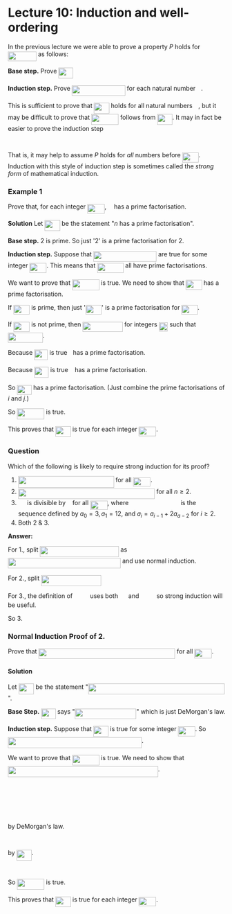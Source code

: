 # Lecture 10: Induction and well-ordering

In the previous lecture we were able to prove a property _P_ holds for
<img src="/lectures/tex/fe43dff12772ed4c9d2593ad6b2ba6c1.svg?invert_in_darkmode&sanitize=true" align=middle width=65.75326724999998pt height=21.18721440000001pt/> as follows:

**Base step.** Prove <img src="/lectures/tex/c94461c42a545e128f875c4c5b07f994.svg?invert_in_darkmode&sanitize=true" align=middle width=33.84141419999999pt height=24.65753399999998pt/>

**Induction step.** Prove <img src="/lectures/tex/8d964ff95bb74502bce8da917cfee26f.svg?invert_in_darkmode&sanitize=true" align=middle width=123.27613649999998pt height=24.65753399999998pt/> for each natural number <img src="/lectures/tex/63bb9849783d01d91403bc9a5fea12a2.svg?invert_in_darkmode&sanitize=true" align=middle width=9.075367949999992pt height=22.831056599999986pt/>.

This is sufficient to prove that <img src="/lectures/tex/e720ef2e3dc10278f2cc0341a8635074.svg?invert_in_darkmode&sanitize=true" align=middle width=35.489081099999986pt height=24.65753399999998pt/> holds for all natural numbers <img src="/lectures/tex/55a049b8f161ae7cfeb0197d75aff967.svg?invert_in_darkmode&sanitize=true" align=middle width=9.86687624999999pt height=14.15524440000002pt/>, but
it may be difficult to prove that <img src="/lectures/tex/11ef9f3112a5610ca9d47a508db9dc2d.svg?invert_in_darkmode&sanitize=true" align=middle width=63.00796754999999pt height=24.65753399999998pt/> follows from <img src="/lectures/tex/4aea7d03cb3afc4a3d2c5963d5d5d280.svg?invert_in_darkmode&sanitize=true" align=middle width=34.69756784999999pt height=24.65753399999998pt/>. It may in fact
be easier to prove the induction step

<p align="center"><img src="/lectures/tex/05a45a135d2511e0c2696d52d0124eb8.svg?invert_in_darkmode&sanitize=true" align=middle width=264.93105045pt height=16.438356pt/></p>

That is, it may help to assume _P_ holds for _all_ numbers before <img src="/lectures/tex/33359de825e43daa97171e27f6558ae9.svg?invert_in_darkmode&sanitize=true" align=middle width=37.38576269999999pt height=22.831056599999986pt/>.
Induction with this style of induction step is sometimes called the _strong
form_ of mathematical induction.

### Example 1

Prove that, for each integer <img src="/lectures/tex/e4fa18f24ed41ec42105ccc667ea4f17.svg?invert_in_darkmode&sanitize=true" align=middle width=40.00371704999999pt height=21.18721440000001pt/>, <img src="/lectures/tex/55a049b8f161ae7cfeb0197d75aff967.svg?invert_in_darkmode&sanitize=true" align=middle width=9.86687624999999pt height=14.15524440000002pt/> has a prime factorisation.

**Solution** Let <img src="/lectures/tex/e720ef2e3dc10278f2cc0341a8635074.svg?invert_in_darkmode&sanitize=true" align=middle width=35.489081099999986pt height=24.65753399999998pt/> be the statement "_n_ has a prime factorisation".

**Base step.** 2 is prime. So just '2' is a prime factorisation for 2.

**Induction step.** Suppose that <img src="/lectures/tex/e6538594d90f0bbf79f17ccac088c5fc.svg?invert_in_darkmode&sanitize=true" align=middle width=146.21569545pt height=24.65753399999998pt/> are true for some
integer <img src="/lectures/tex/93b0cc42af701f8d26df07765ffc4627.svg?invert_in_darkmode&sanitize=true" align=middle width=39.21220214999999pt height=22.831056599999986pt/>. This means that <img src="/lectures/tex/85cee8732265bbf3ae3fd7c4249bbc0c.svg?invert_in_darkmode&sanitize=true" align=middle width=61.13010914999999pt height=22.831056599999986pt/> all have prime
factorisations.

We want to prove that <img src="/lectures/tex/11ef9f3112a5610ca9d47a508db9dc2d.svg?invert_in_darkmode&sanitize=true" align=middle width=63.00796754999999pt height=24.65753399999998pt/> is true. We need to show that <img src="/lectures/tex/33359de825e43daa97171e27f6558ae9.svg?invert_in_darkmode&sanitize=true" align=middle width=37.38576269999999pt height=22.831056599999986pt/> has a prime
factorisation.

If <img src="/lectures/tex/33359de825e43daa97171e27f6558ae9.svg?invert_in_darkmode&sanitize=true" align=middle width=37.38576269999999pt height=22.831056599999986pt/> is prime, then just '<img src="/lectures/tex/33359de825e43daa97171e27f6558ae9.svg?invert_in_darkmode&sanitize=true" align=middle width=37.38576269999999pt height=22.831056599999986pt/>' is a prime factorisation for <img src="/lectures/tex/33359de825e43daa97171e27f6558ae9.svg?invert_in_darkmode&sanitize=true" align=middle width=37.38576269999999pt height=22.831056599999986pt/>.

If <img src="/lectures/tex/33359de825e43daa97171e27f6558ae9.svg?invert_in_darkmode&sanitize=true" align=middle width=37.38576269999999pt height=22.831056599999986pt/> is not prime, then <img src="/lectures/tex/3f528536e5a20b7972602504e6e06f0a.svg?invert_in_darkmode&sanitize=true" align=middle width=92.76822884999999pt height=22.831056599999986pt/> for integers <img src="/lectures/tex/4fe48dde86ac2d37419f0b35d57ac460.svg?invert_in_darkmode&sanitize=true" align=middle width=20.679527549999985pt height=21.68300969999999pt/> such that <img src="/lectures/tex/e65a6ad6d055e6d89ced4144c5055e47.svg?invert_in_darkmode&sanitize=true" align=middle width=80.70230519999998pt height=22.831056599999986pt/>.

Because <img src="/lectures/tex/02e5e81fd8ab521241a88f4d502b53e6.svg?invert_in_darkmode&sanitize=true" align=middle width=31.28543219999999pt height=24.65753399999998pt/> is true <img src="/lectures/tex/77a3b857d53fb44e33b53e4c8b68351a.svg?invert_in_darkmode&sanitize=true" align=middle width=5.663225699999989pt height=21.68300969999999pt/> has a prime factorisation.

Because <img src="/lectures/tex/1aadac9df964729662a76d442fca2190.svg?invert_in_darkmode&sanitize=true" align=middle width=33.33262349999999pt height=24.65753399999998pt/> is true <img src="/lectures/tex/36b5afebdba34564d884d347484ac0c7.svg?invert_in_darkmode&sanitize=true" align=middle width=7.710416999999989pt height=21.68300969999999pt/> has a prime factorisation.

So <img src="/lectures/tex/a238dda0a11c8a4443e2f0f31f3d5e03.svg?invert_in_darkmode&sanitize=true" align=middle width=33.46483469999999pt height=21.68300969999999pt/> has a prime factorisation. (Just combine the prime
factorisations of _i_ and _j_.)

So <img src="/lectures/tex/11ef9f3112a5610ca9d47a508db9dc2d.svg?invert_in_darkmode&sanitize=true" align=middle width=63.00796754999999pt height=24.65753399999998pt/> is true.

This proves that <img src="/lectures/tex/e720ef2e3dc10278f2cc0341a8635074.svg?invert_in_darkmode&sanitize=true" align=middle width=35.489081099999986pt height=24.65753399999998pt/> is true for each integer <img src="/lectures/tex/e4fa18f24ed41ec42105ccc667ea4f17.svg?invert_in_darkmode&sanitize=true" align=middle width=40.00371704999999pt height=21.18721440000001pt/>.

### Question

Which of the following is likely to require strong induction for its proof?

1. <img src="/lectures/tex/785b452e7e1671a824e4d37390e10cfa.svg?invert_in_darkmode&sanitize=true" align=middle width=221.71935719999996pt height=26.76175259999998pt/> for all <img src="/lectures/tex/8fa66d8b80ce643977d63a6f345785b9.svg?invert_in_darkmode&sanitize=true" align=middle width=40.00371704999999pt height=21.18721440000001pt/>.
2. <img src="/lectures/tex/9ad498a8243f912af9dae4314006479b.svg?invert_in_darkmode&sanitize=true" align=middle width=316.28548215pt height=24.65753399999998pt/> for all $n \geq 2$.
3. <img src="/lectures/tex/6512cbd0d448700a036bf3a691c37acc.svg?invert_in_darkmode&sanitize=true" align=middle width=16.81517804999999pt height=14.15524440000002pt/> is divisible by <img src="/lectures/tex/5dc642f297e291cfdde8982599601d7e.svg?invert_in_darkmode&sanitize=true" align=middle width=8.219209349999991pt height=21.18721440000001pt/> for all <img src="/lectures/tex/685dff572c54cd51cfe7b54bddb98380.svg?invert_in_darkmode&sanitize=true" align=middle width=40.00371704999999pt height=21.18721440000001pt/>, where <img src="/lectures/tex/577fcfe243d3ebd16fde487572ee9fb3.svg?invert_in_darkmode&sanitize=true" align=middle width=112.65597914999998pt height=14.15524440000002pt/> is the sequence defined by $a_0 = 3, a_1 = 12,$ and $a_i = a_{i-1} +
   2a_{a-2}$ for $i \geq 2$.
4. Both 2 & 3.

**Answer:**

For 1., split <img src="/lectures/tex/6ae048b06eb9e9989603a8174226944e.svg?invert_in_darkmode&sanitize=true" align=middle width=182.59078859999997pt height=24.65753399999998pt/> as <img src="/lectures/tex/6b12a0afe0936399c25a6a09e0afe94a.svg?invert_in_darkmode&sanitize=true" align=middle width=261.0723852pt height=24.65753399999998pt/> and use
normal induction.

For 2., split <img src="/lectures/tex/ccc59ab4c2acd6a61457f3889e862bca.svg?invert_in_darkmode&sanitize=true" align=middle width=139.01038634999998pt height=24.65753399999998pt/>

For 3., the definition of <img src="/lectures/tex/1f7616939fc449b9941b7e7d44995d30.svg?invert_in_darkmode&sanitize=true" align=middle width=32.599104449999984pt height=14.15524440000002pt/> uses both <img src="/lectures/tex/888b6c2a06fc366952ac84a80c43f5f7.svg?invert_in_darkmode&sanitize=true" align=middle width=15.95518319999999pt height=14.15524440000002pt/> and <img src="/lectures/tex/15d36598a2a6c5d8544d093f4652e1a1.svg?invert_in_darkmode&sanitize=true" align=middle width=32.781751199999995pt height=14.15524440000002pt/> so strong
induction will be useful.

So 3.

### Normal Induction Proof of 2.

Prove that <img src="/lectures/tex/dcc420291f81d2a87777b98f2000c545.svg?invert_in_darkmode&sanitize=true" align=middle width=316.28548215pt height=24.65753399999998pt/> for all <img src="/lectures/tex/e4fa18f24ed41ec42105ccc667ea4f17.svg?invert_in_darkmode&sanitize=true" align=middle width=40.00371704999999pt height=21.18721440000001pt/>.

#### Solution

Let <img src="/lectures/tex/e720ef2e3dc10278f2cc0341a8635074.svg?invert_in_darkmode&sanitize=true" align=middle width=35.489081099999986pt height=24.65753399999998pt/> be the statement "<img src="/lectures/tex/5c32b32771ba3b609d367231d80921ea.svg?invert_in_darkmode&sanitize=true" align=middle width=316.28548215pt height=24.65753399999998pt/>".

**Base Step.** <img src="/lectures/tex/80cf2a320983d550f5666d11b9632b78.svg?invert_in_darkmode&sanitize=true" align=middle width=33.84141419999999pt height=24.65753399999998pt/> says "<img src="/lectures/tex/fd00a2320c2b5e65d9c3f5f5ee47d227.svg?invert_in_darkmode&sanitize=true" align=middle width=142.0205853pt height=24.65753399999998pt/>" which is just DeMorgan's law.

**Induction step.** Suppose that <img src="/lectures/tex/4aea7d03cb3afc4a3d2c5963d5d5d280.svg?invert_in_darkmode&sanitize=true" align=middle width=34.69756784999999pt height=24.65753399999998pt/> is true for some integer <img src="/lectures/tex/93b0cc42af701f8d26df07765ffc4627.svg?invert_in_darkmode&sanitize=true" align=middle width=39.21220214999999pt height=22.831056599999986pt/>. So
<img src="/lectures/tex/90f10cf31f3ec8a68ccd820ab55a2002.svg?invert_in_darkmode&sanitize=true" align=middle width=309.9992709pt height=24.65753399999998pt/>.

We want to prove that <img src="/lectures/tex/11ef9f3112a5610ca9d47a508db9dc2d.svg?invert_in_darkmode&sanitize=true" align=middle width=63.00796754999999pt height=24.65753399999998pt/> is true. We need to show that <img src="/lectures/tex/d1cd2a644b8ccda251c75ed90ce88484.svg?invert_in_darkmode&sanitize=true" align=middle width=347.85332504999997pt height=24.65753399999998pt/>.

<p align="center"><img src="/lectures/tex/f00a0280bcd4e1d4797b9ce1c8df53ee.svg?invert_in_darkmode&sanitize=true" align=middle width=189.41752169999998pt height=16.438356pt/></p>
<p align="center"><img src="/lectures/tex/2641c20ad30148bd2bde76c9b62b0615.svg?invert_in_darkmode&sanitize=true" align=middle width=187.3971792pt height=16.438356pt/></p>
<p align="center"><img src="/lectures/tex/3e8d836fb0f378a9e36839c3cdfd3f93.svg?invert_in_darkmode&sanitize=true" align=middle width=211.28404605pt height=16.438356pt/></p> by
DeMorgan's law.

<p align="center"><img src="/lectures/tex/b6f70806def41a13c90719d26c3bc1c3.svg?invert_in_darkmode&sanitize=true" align=middle width=246.03859334999996pt height=16.438356pt/></p> by <img src="/lectures/tex/4aea7d03cb3afc4a3d2c5963d5d5d280.svg?invert_in_darkmode&sanitize=true" align=middle width=34.69756784999999pt height=24.65753399999998pt/>.

<p align="center"><img src="/lectures/tex/bb68fc4f2d7bf217d1761f2bf00af51f.svg?invert_in_darkmode&sanitize=true" align=middle width=233.25315915000002pt height=12.9680562pt/></p>

So <img src="/lectures/tex/11ef9f3112a5610ca9d47a508db9dc2d.svg?invert_in_darkmode&sanitize=true" align=middle width=63.00796754999999pt height=24.65753399999998pt/> is true.

This proves that <img src="/lectures/tex/e720ef2e3dc10278f2cc0341a8635074.svg?invert_in_darkmode&sanitize=true" align=middle width=35.489081099999986pt height=24.65753399999998pt/> is true for each integer <img src="/lectures/tex/e4fa18f24ed41ec42105ccc667ea4f17.svg?invert_in_darkmode&sanitize=true" align=middle width=40.00371704999999pt height=21.18721440000001pt/>.
